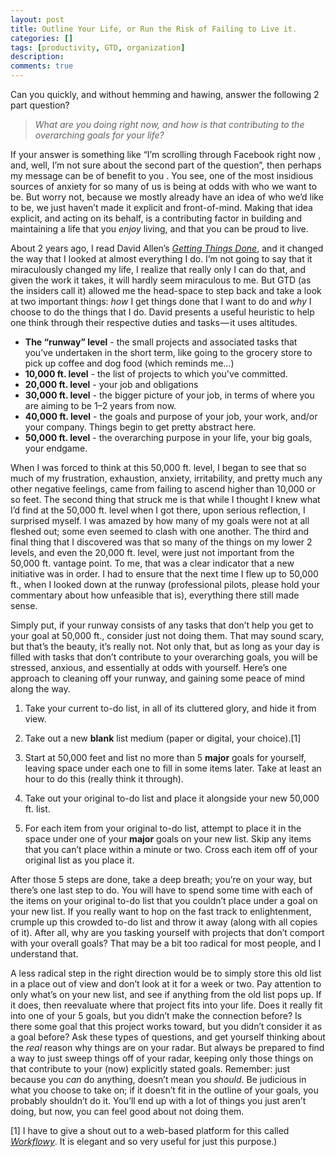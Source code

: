 ```yaml
---
layout: post
title: Outline Your Life, or Run the Risk of Failing to Live it.
categories: []
tags: [productivity, GTD, organization]
description: 
comments: true
---
```



Can you quickly, and without hemming and hawing, answer the following 2 part question?

>*What are you doing right now, and how is that contributing to the overarching goals for your life?*

If your answer is something like “I’m scrolling through Facebook right now , and, well, I’m not sure about the second part of the question”, then perhaps my message can be of benefit to you . You see, one of the most insidious sources of anxiety for so many of us is being at odds with who we want to be. But worry not, because we mostly already have an idea of who we’d like to be, we just haven’t made it explicit and front-of-mind. Making that idea explicit, and acting on its behalf, is a contributing factor in building and maintaining a life that you _enjoy_ living, and that you can be proud to live.

About 2 years ago, I read David Allen’s [*Getting Things Done*][3], and it changed the way that I looked at almost everything I do. I’m not going to say that it miraculously changed my life, I realize that really only I can do that, and given the work it takes, it will hardly seem miraculous to me. But GTD (as the insiders call it) allowed me the head-space to step back and take a look at two important things: *how* I get things done that I want to do and *why* I choose to do the things that I do. David presents a useful heuristic to help one think through their respective duties and tasks — it uses altitudes.

   [3]: http://gettingthingsdone.com/

  * **The “runway” level** - the small projects and associated tasks that you’ve undertaken in the short term, like going to the grocery store to pick up coffee and dog food (which reminds me…)
  * **10,000 ft. level** - the list of projects to which you've committed.
  * **20,000 ft. level** - your job and obligations
  * **30,000 ft. level** - the bigger picture of your job, in terms of where you are aiming to be 1–2 years from now.
  * **40,000 ft. level** - the goals and purpose of your job, your work, and/or your company. Things begin to get pretty abstract here.
  * **50,000 ft. level** - the overarching purpose in your life, your big goals, your endgame.

When I was forced to think at this 50,000 ft. level, I began to see that so much of my frustration, exhaustion, anxiety, irritability, and pretty much any other negative feelings, came from failing to ascend higher than 10,000 or so feet. The second thing that struck me is that while I thought I knew what I’d find at the 50,000 ft. level when I got there, upon serious reflection, I surprised myself. I was amazed by how many of my goals were not at all fleshed out; some even seemed to clash with one another. The third and final thing that I discovered was that so many of the things on my lower 2 levels, and even the 20,000 ft. level, were just not important from the 50,000 ft. vantage point. To me, that was a clear indicator that a new initiative was in order. I had to ensure that the next time I flew up to 50,000 ft., when I looked down at the runway (professional pilots, please hold your commentary about how unfeasible that is), everything there still made sense.

Simply put, if your runway consists of any tasks that don’t help you get to your goal at 50,000 ft., consider just not doing them. That may sound scary, but that’s the beauty, it’s really not. Not only that, but as long as your day is filled with tasks that don’t contribute to your overarching goals, you will be stressed, anxious, and essentially at odds with yourself. Here’s one approach to cleaning off your runway, and gaining some peace of mind along the way.

  1. Take your current to-do list, in all of its cluttered glory, and hide it from view.
  2. Take out a new **blank** list medium (paper or digital, your choice).[1]

  3. Start at 50,000 feet and list no more than 5 **major** goals for yourself, leaving space under each one to fill in some items later. Take at least an hour to do this (really think it through).
  4. Take out your original to-do list and place it alongside your new 50,000 ft. list.
  5. For each item from your original to-do list, attempt to place it in the space under one of your **major** goals on your new list. Skip any items that you can’t place within a minute or two. Cross each item off of your original list as you place it.

   [4]: http://workflowy.com

After those 5 steps are done, take a deep breath; you’re on your way, but there’s one last step to do. You will have to spend some time with each of the items on your original to-do list that you couldn’t place under a goal on your new list. If you really want to hop on the fast track to enlightenment, crumple up this crowded to-do list and throw it away (along with all copies of it). After all, why are you tasking yourself with projects that don’t comport with your overall goals? That may be a bit too radical for most people, and I understand that.

A less radical step in the right direction would be to simply store this old list in a place out of view and don’t look at it for a week or two. Pay attention to only what’s on your new list, and see if anything from the old list pops up. If it does, then reevaluate where that project fits into your life. Does it really fit into one of your 5 goals, but you didn’t make the connection before? Is there some goal that this project works toward, but you didn’t consider it as a goal before? Ask these types of questions, and get yourself thinking about the *real* reason why things are on your radar. But always be prepared to find a way to just sweep things off of your radar, keeping only those things on that contribute to your (now) explicitly stated goals. Remember: just because you *can* do anything, doesn’t mean you *should*. Be judicious in what you choose to take on; if it doesn’t fit in the outline of your goals, you probably shouldn’t do it. You’ll end up with a lot of things you just aren’t doing, but now, you can feel good about not doing them.

[1] I have to give a shout out to a web-based platform for this called _[_Workflowy_][4]_. It is elegant and so very useful for just this purpose.)